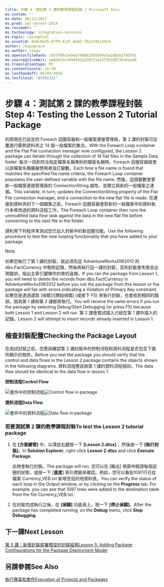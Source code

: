```yaml
---
title: 步驟 4：測試第 2 課的教學課程封裝 | Microsoft Docs
ms.custom: ''
ms.date: 06/13/2017
ms.prod: sql-server-2014
ms.reviewer: ''
ms.technology: integration-services
ms.topic: conceptual
ms.assetid: 0e8c0a25-8f79-41df-8ed2-f82a74b129cd
author: chugugrace
ms.author: chugu
ms.openlocfilehash: c055f80cbe9e6748b82569204e3a2d82e2f437e1
ms.sourcegitcommit: ad4d92dce894592a259721a1571b1d8736abacdb
ms.translationtype: MT
ms.contentlocale: zh-TW
ms.lasthandoff: 08/04/2020
ms.locfileid: "87592111"
---
```

# <a name="step-4-testing-the-lesson-2-tutorial-package"></a><span data-ttu-id="cbbe4-102">步驟 4：測試第 2 課的教學課程封裝</span><span class="sxs-lookup"><span data-stu-id="cbbe4-102">Step 4: Testing the Lesson 2 Tutorial Package</span></span>
  <span data-ttu-id="cbbe4-103">利用現在已設定的 Foreach 迴圈容器和一般檔案連接管理員，第 2 課的封裝可反覆進行範例資料夾之 14 個一般檔案的集合。</span><span class="sxs-lookup"><span data-stu-id="cbbe4-103">With the Foreach Loop container and the Flat File connection manager now configured, the Lesson 2 package can iterate through the collection of 14 flat files in the Sample Data folder.</span></span> <span data-ttu-id="cbbe4-104">每次一找到符合指定檔案名稱準則的檔案名稱時，Foreach 迴圈容器就會以該檔案名稱擴展使用者自訂變數。</span><span class="sxs-lookup"><span data-stu-id="cbbe4-104">Each time a file name is found that matches the specified file name criteria, the Foreach Loop container populates the user-defined variable with the file name.</span></span> <span data-ttu-id="cbbe4-105">然後，這個變數會更新一般檔案連接管理員的 ConnectionString 屬性，並建立與新的一般檔案之連接。</span><span class="sxs-lookup"><span data-stu-id="cbbe4-105">This variable, in turn, updates the ConnectionString property of the Flat File connection manager, and a connection to the new flat file is made.</span></span> <span data-ttu-id="cbbe4-106">在連接到資料夾的下一個檔案之前，Foreach 迴圈容器會對新的一般檔案中的資料執行未修改過的資料流程工作。</span><span class="sxs-lookup"><span data-stu-id="cbbe4-106">The Foreach Loop container then runs the unmodified data flow task against the data in the new flat file before connecting to the next file in the folder.</span></span>  
  
 <span data-ttu-id="cbbe4-107">請利用下列程序來測試您已加入封裝中的新迴圈功能。</span><span class="sxs-lookup"><span data-stu-id="cbbe4-107">Use the following procedure to test the new looping functionality that you have added to your package.</span></span>  
  
> [!NOTE]  
>  <span data-ttu-id="cbbe4-108">如果您執行了第 1 課的封裝，就必須先從 AdventureWorksDW2012 的 dbo.FactCurrency 中刪除記錄，然後再執行這一課的封裝，否則封裝會失敗並出現錯誤，指出主索引鍵條件約束的違規。</span><span class="sxs-lookup"><span data-stu-id="cbbe4-108">If you ran the package from Lesson 1, you will need to delete the records from dbo.FactCurrency in AdventureWorksDW2012 before you run the package from this lesson or the package will fail with errors indicating a Violation of Primary Key constraint.</span></span> <span data-ttu-id="cbbe4-109">如果您是透過選取 [偵錯]/[開始偵錯] (或按下 F5) 來執行封裝，也會收到相同的錯誤，因為第 1 課和第 2 課都將執行。</span><span class="sxs-lookup"><span data-stu-id="cbbe4-109">You will receive the same errors if you run the package by selecting Debug/Start Debugging (or press F5) because both Lesson 1 and Lesson 2 will run.</span></span> <span data-ttu-id="cbbe4-110">第 2 課會嘗試插入已經在第 1 課中插入的記錄。</span><span class="sxs-lookup"><span data-stu-id="cbbe4-110">Lesson 2 will attempt to insert records already inserted in Lesson 1.</span></span>  
  
## <a name="checking-the-package-layout"></a><span data-ttu-id="cbbe4-111">檢查封裝配置</span><span class="sxs-lookup"><span data-stu-id="cbbe4-111">Checking the Package Layout</span></span>  
 <span data-ttu-id="cbbe4-112">在測試封裝之前，您應該確認第 2 課封裝中的控制流程和資料流程是否包含下圖所顯示的物件。</span><span class="sxs-lookup"><span data-stu-id="cbbe4-112">Before you test the package you should verify that the control and data flows in the Lesson 2 package contains the objects shown in the following diagrams.</span></span> <span data-ttu-id="cbbe4-113">資料流程應該與第 1 課的資料流程相同。</span><span class="sxs-lookup"><span data-stu-id="cbbe4-113">The data flow should be identical to the data flow in lesson 1.</span></span>  
  
 <span data-ttu-id="cbbe4-114">**控制流程**</span><span class="sxs-lookup"><span data-stu-id="cbbe4-114">**Control Flow**</span></span>  
  
 <span data-ttu-id="cbbe4-115">![套件中的控制流程](../../2014/tutorials/media/task4lesson2control.gif "套件中的控制流程")</span><span class="sxs-lookup"><span data-stu-id="cbbe4-115">![Control flow in package](../../2014/tutorials/media/task4lesson2control.gif "Control flow in package")</span></span>  
  
 <span data-ttu-id="cbbe4-116">**資料流程**</span><span class="sxs-lookup"><span data-stu-id="cbbe4-116">**Data Flow**</span></span>  
  
 <span data-ttu-id="cbbe4-117">![套件中的資料流程](../../2014/tutorials/media/task9lesson1data.gif "套件中的資料流程")</span><span class="sxs-lookup"><span data-stu-id="cbbe4-117">![Data flow in package](../../2014/tutorials/media/task9lesson1data.gif "Data flow in package")</span></span>  
  
### <a name="to-test-the-lesson-2-tutorial-package"></a><span data-ttu-id="cbbe4-118">若要測試第 2 課的教學課程封裝</span><span class="sxs-lookup"><span data-stu-id="cbbe4-118">To test the Lesson 2 tutorial package</span></span>  
  
1.  <span data-ttu-id="cbbe4-119">在 **[方案總管]** 中，以滑鼠右鍵按一下 **[Lesson 2.dtsx]** ，然後按一下 **[執行封裝]**。</span><span class="sxs-lookup"><span data-stu-id="cbbe4-119">In **Solution Explorer**, right-click **Lesson 2.dtsx** and click **Execute Package**.</span></span>  
  
     <span data-ttu-id="cbbe4-120">此時會執行封裝。</span><span class="sxs-lookup"><span data-stu-id="cbbe4-120">The package will run.</span></span> <span data-ttu-id="cbbe4-121">您可以在 [輸出] 視窗中驗證每個迴圈的狀態，或按一下 [**進度**] 索引標籤來確認。例如，您可以看到1097行已從檔案 Currency_VEB.txt 新增至目的地資料表。</span><span class="sxs-lookup"><span data-stu-id="cbbe4-121">You can verify the status of each loop in the Output window, or by clicking on the **Progress** tab. For example, you can see that 1097 lines were added to the destination table from the file Currency_VEB.txt.</span></span>  
  
2.  <span data-ttu-id="cbbe4-122">在封裝完成執行之後，在 **[偵錯]** 功能表上，按一下 **[停止偵錯]**。</span><span class="sxs-lookup"><span data-stu-id="cbbe4-122">After the package has completed running, on the **Debug** menu, click **Stop Debugging**.</span></span>  
  
## <a name="next-lesson"></a><span data-ttu-id="cbbe4-123">下一課</span><span class="sxs-lookup"><span data-stu-id="cbbe4-123">Next Lesson</span></span>  
 [<span data-ttu-id="cbbe4-124">第 5 課：新增封裝部署模型的封裝組態</span><span class="sxs-lookup"><span data-stu-id="cbbe4-124">Lesson 5: Adding Package Configurations for the Package Deployment Model</span></span>](../integration-services/lesson-5-add-ssis-package-configurations-for-the-package-deployment-model.md)  
  
## <a name="see-also"></a><span data-ttu-id="cbbe4-125">另請參閱</span><span class="sxs-lookup"><span data-stu-id="cbbe4-125">See Also</span></span>  
 [<span data-ttu-id="cbbe4-126">執行專案和套件</span><span class="sxs-lookup"><span data-stu-id="cbbe4-126">Execution of Projects and Packages</span></span>](packages/run-integration-services-ssis-packages.md)  
  
  
